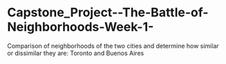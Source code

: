 # Capstone_Project--The-Battle-of-Neighborhoods-Week-1-
Comparison of neighborhoods of the two cities and determine how similar or dissimilar they are: Toronto and Buenos Aires
